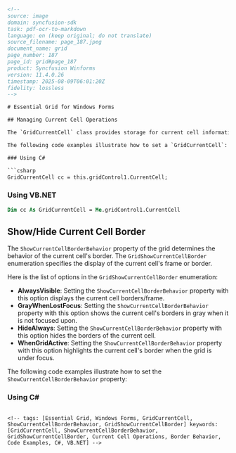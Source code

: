```html
<!-- 
source: image
domain: syncfusion-sdk
task: pdf-ocr-to-markdown
language: en (keep original; do not translate)
source_filename: page_187.jpeg
document_name: grid
page_number: 187
page_id: grid#page_187
product: Syncfusion Winforms
version: 11.4.0.26
timestamp: 2025-08-09T06:01:20Z
fidelity: lossless
-->

# Essential Grid for Windows Forms

## Managing Current Cell Operations

The `GridCurrentCell` class provides storage for current cell information and manages all the current cell operations such as activating, deactivating, saving, editing, and moving the current cell.

The following code examples illustrate how to set a `GridCurrentCell`:

### Using C#

```csharp
GridCurrentCell cc = this.gridControl1.CurrentCell;
```

### Using VB.NET

```vb
Dim cc As GridCurrentCell = Me.gridControl1.CurrentCell
```

## Show/Hide Current Cell Border

The `ShowCurrentCellBorderBehavior` property of the grid determines the behavior of the current cell's border. The `GridShowCurrentCellBorder` enumeration specifies the display of the current cell's frame or border.

Here is the list of options in the `GridShowCurrentCellBorder` enumeration:

- **AlwaysVisible**: Setting the `ShowCurrentCellBorderBehavior` property with this option displays the current cell borders/frame.
- **GrayWhenLostFocus**: Setting the `ShowCurrentCellBorderBehavior` property with this option shows the current cell's borders in gray when it is not focused upon.
- **HideAlways**: Setting the `ShowCurrentCellBorderBehavior` property with this option hides the borders of the current cell.
- **WhenGridActive**: Setting the `ShowCurrentCellBorderBehavior` property with this option highlights the current cell's border when the grid is under focus.

The following code examples illustrate how to set the `ShowCurrentCellBorderBehavior` property:

### Using C#
```csharp
```

``` 
<!-- tags: [Essential Grid, Windows Forms, GridCurrentCell, ShowCurrentCellBorderBehavior, GridShowCurrentCellBorder] keywords: [GridCurrentCell, ShowCurrentCellBorderBehavior, GridShowCurrentCellBorder, Current Cell Operations, Border Behavior, Code Examples, C#, VB.NET] -->
```